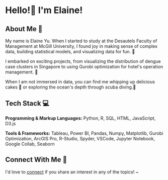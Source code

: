 # Hello!👋 I'm Elaine! #

## About Me 🙆
My name is Elaine Yu. When I started to study at the Desautels Faculty of Management at McGill University, I found joy in making sense of complex data, building statistical models, and visualizing data for fun.  :paperclip:

I embarked on exciting projects, from visualizing the distribution of dengue case clusters in Singapore to using Gurobi optimization for hotel's operation management. :book:

When I am not immersed in data, you can find me whipping up delicious cakes :cake: or exploring the ocean's depth through scuba diving.:whale:

## Tech Stack 💻
**Programming & Markup Languages:** Python, R, SQL, HTML, JavaScript, D3.js

**Tools & Frameworks:** Tableau, Power BI, Pandas, Numpy, Matplotlib, Gurobi Optimization, ArcGIS Pro, R-Studio, Spyder, VSCode, Jupyter Notebook, Google Collab, Seaborn

## Connect With Me 🤙
I'd love to [connect](www.linkedin.com/in/elaineyu0) if you share an interest in any of the topics! ~

<!--
**yuelann/yuelann** is a ✨ _special_ ✨ repository because its `README.md` (this file) appears on your GitHub profile.

Here are some ideas to get you started:

- 🔭 I’m currently working on ...
- 🌱 I’m currently learning ...
- 👯 I’m looking to collaborate on ...
- 🤔 I’m looking for help with ...
- 💬 Ask me about ...
- 📫 How to reach me: ...
- 😄 Pronouns: ...
- ⚡ Fun fact: ...
-->
